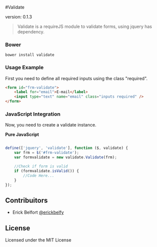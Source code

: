#Validate 

version: 0.1.3

> Validate is a requireJS module to validate forms, using jquery has dependency.

### Bower 

`
bower install validate
`

### Usage Example

First you need to define all required inputs using the class "required".

```html
<form id="frm-validate">
    <label for="email">E-mail</label>
    <input type="text" name="email" class="inputs required" />
</form>
```

### JavaScript Integration

Now, you need to create a validate instance.

**Pure JavaScript**
```js

define(['jquery', 'validate'], function ($, validate) {
    var frm = $('#frm-validate');
    var formvalidate = new validate.Validate(frm);

    //Check if form is valid
    if (formvalidate.isValid()) {
        //Code Here...
    }
});
```


## Contribuitors

* Erick Belfort [@erickbelfy](https://github.com/erickbelfy)


## License

Licensed under the MIT License
